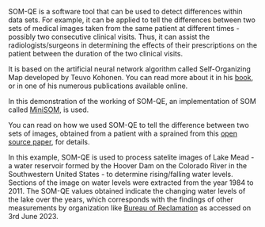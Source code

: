SOM-QE is a software tool that can be used to detect differences within data sets. For example, it can be applied to tell the differences between two sets of medical images taken from the same patient at different times - possibly two consecutive clinical visits. Thus, it can assist the radiologists/surgeons in determining the effects of their prescriptions on the patient between the duration of the two clinical visits.

It is based on the artificial neural network algorithm called Self-Organizing Map developed by Teuvo Kohonen. You can read more about it in his [book](http://docs.unigrafia.fi/publications/kohonen_teuvo/MATLAB_implementations_and_applications_of_the_self_organizing_map.pdf), or in one of his numerous publications available online.

In this demonstration of the working of SOM-QE, an implementation of SOM called [MiniSOM](https://github.com/JustGlowing/minisom), is used.

You can read on how we used SOM-QE to tell the difference between two sets of images, obtained from a patient with a sprained from this [open source paper](https://www.sciencedirect.com/science/article/pii/S2352914817300059), for details. 

In this example, SOM-QE is used to process satelite images of Lake Mead - a water reservoir formed by the Hoover Dam on the Colorado River in the Southwestern United States - to determine rising/falling water levels. Sections of the image on water levels were extracted from the year 1984 to 2011. The SOM-QE values obtained indicate the changing water levels of the lake over the years, which corresponds with the findings of other measurements by organization like [Bureau of Reclamation](https://www.usbr.gov/lc/region/g4000/lakemead_line.pdf) as accessed on 3rd June 2023.
